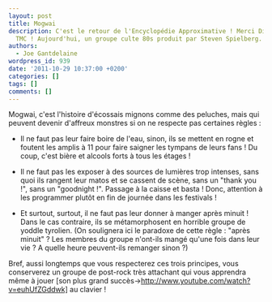 ```yaml
---
layout: post
title: Mogwai
description: C'est le retour de l'Encyclopédie Approximative ! Merci Dirty, merci
  TMC ! Aujourd'hui, un groupe culte 80s produit par Steven Spielberg.
authors:
  - Joe Gantdelaine
wordpress_id: 939
date: '2011-10-29 10:37:00 +0200'
categories: []
tags: []
comments: []
---
```

Mogwai, c'est l'histoire d'écossais mignons comme des peluches, mais qui peuvent devenir d'affreux monstres si on ne respecte pas certaines règles :

- Il ne faut pas leur faire boire de l'eau, sinon, ils se mettent en rogne et foutent les amplis à 11 pour faire saigner les tympans de leurs fans ! Du coup, c'est bière et alcools forts à tous les étages !

- Il ne faut pas les exposer à des sources de lumières trop intenses, sans quoi ils rangent leur matos et se cassent de scène, sans un "thank you !", sans un "goodnight !". Passage à la caisse et basta ! Donc, attention à les programmer plutôt en fin de journée dans les festivals !

- Et surtout, surtout, il ne faut pas leur donner à manger après minuit ! Dans le cas contraire, ils se métamorphosent en horrible groupe de yoddle tyrolien. (On soulignera ici le paradoxe de cette règle : "après minuit" ? Les membres du groupe n'ont-ils mangé qu'une fois dans leur vie ? A quelle heure peuvent-ils remanger sinon ?)

Bref, aussi longtemps que vous respecterez ces trois principes, vous conserverez un groupe de post-rock très attachant qui vous apprendra même à jouer [son plus grand succès->http://www.youtube.com/watch?v=euhUfZGddwk] au clavier !
